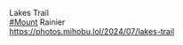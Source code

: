 Lakes Trail  
[\#<span>Mount</span>](https://social.lol/tags/Mount) Rainier  
[<span class="invisible">https://</span><span class="ellipsis">photos.mihobu.lol/2024/07/lake</span><span class="invisible">s-trail</span>](https://photos.mihobu.lol/2024/07/lakes-trail)